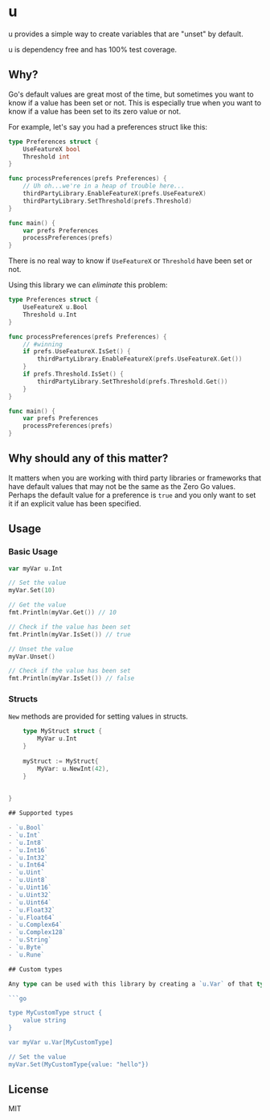 # u

u provides a simple way to create variables that are "unset" by default.

u is dependency free and has 100% test coverage.

## Why?

Go's default values are great most of the time, but sometimes you want to know if a value has been set or not. This is especially true when you want to know if a value has been set to its zero value or not.

For example, let's say you had a preferences struct like this:

```go
type Preferences struct {
    UseFeatureX bool
    Threshold int
}

func processPreferences(prefs Preferences) {
    // Uh oh...we're in a heap of trouble here...
    thirdPartyLibrary.EnableFeatureX(prefs.UseFeatureX)
    thirdPartyLibrary.SetThreshold(prefs.Threshold)
}

func main() {
    var prefs Preferences
    processPreferences(prefs)
}
```

There is no real way to know if `UseFeatureX` or `Threshold` have been set or not.

Using this library we can *eliminate* this problem:

```go
type Preferences struct {
    UseFeatureX u.Bool
    Threshold u.Int
}

func processPreferences(prefs Preferences) {
    // #winning
    if prefs.UseFeatureX.IsSet() {
        thirdPartyLibrary.EnableFeatureX(prefs.UseFeatureX.Get())
    }
    if prefs.Threshold.IsSet() {
        thirdPartyLibrary.SetThreshold(prefs.Threshold.Get())
    }
}

func main() {
    var prefs Preferences
    processPreferences(prefs)
}

```

## Why should any of this matter? 

It matters when you are working with third party libraries or frameworks that have default values that may not be the same as the Zero Go values. 
Perhaps the default value for a preference is `true` and you only want to set it if an explicit value has been specified.

## Usage

### Basic Usage

```go
var myVar u.Int

// Set the value
myVar.Set(10)

// Get the value
fmt.Println(myVar.Get()) // 10

// Check if the value has been set
fmt.Println(myVar.IsSet()) // true

// Unset the value
myVar.Unset()

// Check if the value has been set
fmt.Println(myVar.IsSet()) // false
```

### Structs

`New` methods are provided for setting values in structs.

```go
    type MyStruct struct {
        MyVar u.Int
    }
	
    myStruct := MyStruct{
	    MyVar: u.NewInt(42),
    }
	
	
}

## Supported types

- `u.Bool`
- `u.Int`
- `u.Int8`
- `u.Int16`
- `u.Int32`
- `u.Int64`
- `u.Uint`
- `u.Uint8`
- `u.Uint16`
- `u.Uint32`
- `u.Uint64`
- `u.Float32`
- `u.Float64`
- `u.Complex64`
- `u.Complex128`
- `u.String`
- `u.Byte`
- `u.Rune`

## Custom types

Any type can be used with this library by creating a `u.Var` of that type. For example:

```go

type MyCustomType struct {
    value string
}

var myVar u.Var[MyCustomType]

// Set the value
myVar.Set(MyCustomType{value: "hello"})
```

## License

MIT
